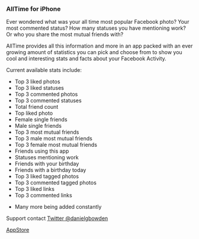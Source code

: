 ### AllTime for iPhone

Ever wondered what was your all time most popular Facebook photo? 
Your most commented status?
How many statuses you have mentioning work?
Or who you share the most mutual friends with?

AllTime provides all this information and more in an app packed with an ever growing amount of statistics you can pick and choose from to show you cool and interesting stats and facts about your Facebook Activity.

Current available stats include:
- Top 3 liked photos
- Top 3 liked statuses
- Top 3 commented photos
- Top 3 commented statuses
- Total friend count
- Top liked photo
- Female single friends
- Male single friends
- Top 3 most mutual friends
- Top 3 male most mutual friends
- Top 3 female most mutual friends
- Friends using this app
- Statuses mentioning work
- Friends with your birthday
- Friends with a birthday today
- Top 3 liked tagged photos
- Top 3 commented tagged photos
- Top 3 liked links
- Top 3 commented links
+ Many more being added constantly

Support contact
[Twitter @danielgbowden](https://twitter.com/danielgbowden)

[AppStore](https://itunes.apple.com/us/app/alltime/id885035467?ls=1&mt=8)
